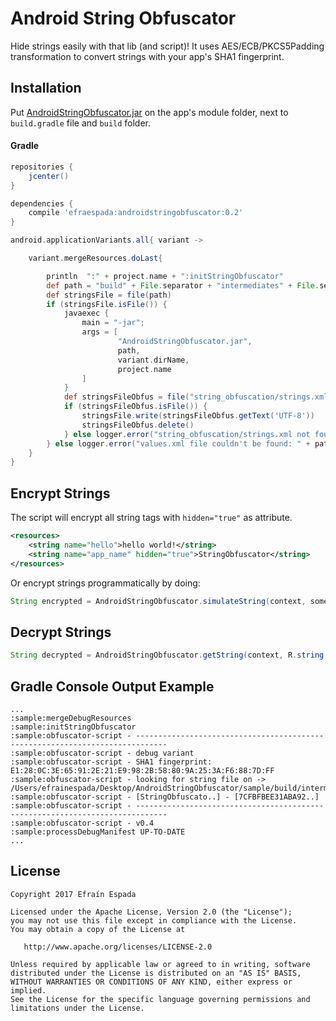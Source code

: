 Android String Obfuscator
=========================

Hide strings easily with that lib (and script)! It uses AES/ECB/PKCS5Padding transformation to convert strings with your app's SHA1 fingerprint.

Installation
------------

Put [AndroidStringObfuscator.jar](https://github.com/efraespada/AndroidStringObfuscator/raw/master/sample/AndroidStringObfuscator.jar) on the app's module folder, next to `build.gradle` file and `build` folder.

#### Gradle 

```groovy
repositories {
    jcenter()
}

dependencies {
    compile 'efraespada:androidstringobfuscator:0.2'
}

android.applicationVariants.all{ variant ->

    variant.mergeResources.doLast{

        println  ":" + project.name + ":initStringObfuscator"
        def path = "build" + File.separator + "intermediates" + File.separator + "res" + File.separator + "merged" + File.separator +  variant.dirName + File.separator + "values" + File.separator + "values.xml"
        def stringsFile = file(path)
        if (stringsFile.isFile()) {
            javaexec {
                main = "-jar";
                args = [
                        "AndroidStringObfuscator.jar",
                        path,
                        variant.dirName,
                        project.name
                ]
            }
            def stringsFileObfus = file("string_obfuscation/strings.xml")
            if (stringsFileObfus.isFile()) {
                stringsFile.write(stringsFileObfus.getText('UTF-8'))
                stringsFileObfus.delete()
            } else logger.error("string_obfuscation/strings.xml not found")
        } else logger.error("values.xml file couldn't be found: " + path)
    }
}
```


Encrypt Strings
---------------
The script will encrypt all string tags with `hidden="true"` as attribute.

```xml
<resources>
	<string name="hello">hello world!</string>
	<string name="app_name" hidden="true">StringObfuscator</string>
</resources>
```

Or encrypt strings programmatically by doing:

```java
String encrypted = AndroidStringObfuscator.simulateString(context, some_string_var);
```

Decrypt Strings
---------------
```java
String decrypted = AndroidStringObfuscator.getString(context, R.string.app_name);
```

Gradle Console Output Example
-----------------------------
```
...
:sample:mergeDebugResources
:sample:initStringObfuscator
:sample:obfuscator-script - -----------------------------------------------------------------------------
:sample:obfuscator-script - debug variant
:sample:obfuscator-script - SHA1 fingerprint: E1:28:0C:3E:65:91:2E:21:E9:98:2B:58:80:9A:25:3A:F6:88:7D:FF
:sample:obfuscator-script - looking for string file on -> /Users/efrainespada/Desktop/AndroidStringObfuscator/sample/build/intermediates/res/merged/debug/values/values.xml
:sample:obfuscator-script - [StringObfuscato..] - [7CFBFBEE31ABA92..]
:sample:obfuscator-script - -----------------------------------------------------------------------------
:sample:obfuscator-script - v0.4
:sample:processDebugManifest UP-TO-DATE
...
```


License
-------
    Copyright 2017 Efraín Espada

    Licensed under the Apache License, Version 2.0 (the "License");
    you may not use this file except in compliance with the License.
    You may obtain a copy of the License at

       http://www.apache.org/licenses/LICENSE-2.0

    Unless required by applicable law or agreed to in writing, software
    distributed under the License is distributed on an "AS IS" BASIS,
    WITHOUT WARRANTIES OR CONDITIONS OF ANY KIND, either express or implied.
    See the License for the specific language governing permissions and
    limitations under the License.

